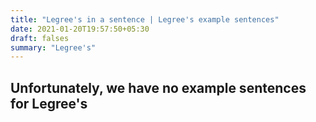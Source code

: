 ```yaml
---
title: "Legree's in a sentence | Legree's example sentences"
date: 2021-01-20T19:57:50+05:30
draft: falses
summary: "Legree's"
---
```

## Unfortunately, we have no example sentences for Legree's                 
